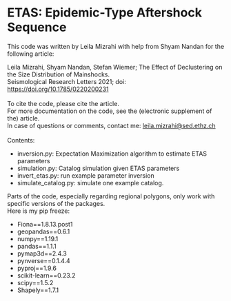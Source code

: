 # ETAS: Epidemic-Type Aftershock Sequence

This code was written by Leila Mizrahi with help from Shyam Nandan for the following article:<br/>

Leila Mizrahi, Shyam Nandan, Stefan Wiemer; The Effect of Declustering on the Size Distribution of Mainshocks.<br/>
Seismological Research Letters 2021; doi: https://doi.org/10.1785/0220200231<br/>
<br/>
To cite the code, please cite the article.<br/>
For more documentation on the code, see the (electronic supplement of the) article.<br/>
In case of questions or comments, contact me: leila.mizrahi@sed.ethz.ch
<br/>
<br/>
Contents:<br/>
* inversion.py: Expectation Maximization algorithm to estimate ETAS parameters
* simulation.py: Catalog simulation given ETAS parameters
* invert_etas.py: run example parameter inversion
* simulate_catalog.py: simulate one example catalog.


Parts of the code, especially regarding regional polygons, only work with specific versions of the packages.<br/>
Here is my pip freeze:<br/>

* Fiona==1.8.13.post1
* geopandas==0.6.1
* numpy==1.19.1
* pandas==1.1.1
* pymap3d==2.4.3
* pynverse==0.1.4.4
* pyproj==1.9.6
* scikit-learn==0.23.2
* scipy==1.5.2
* Shapely==1.7.1
